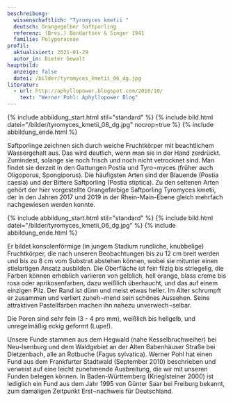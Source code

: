 ```yaml
---
beschreibung:
  wissenschaftlich: "Tyromyces kmetii "
  deutsch: Orangegelber Saftporling
  referenz: (Bres.) Bondartsev & Singer 1941
  familie: Polyporaceae
profil:
  aktualisiert: 2021-01-29
  autor_in: Dieter Gewalt
hauptbild:
  anzeige: false
  datei: /bilder/tyromyces_kmetii_06_dg.jpg
literatur:
  - url: http://aphyllopower.blogspot.com/2010/10/
    text: "Werner Pohl: Aphyllopower Blog"
---
```

{% include abbildung_start.html stil="standard" %}
{% include bild.html datei="/bilder/tyromyces_kmetii_08_dg.jpg" nocrop=true %}
{% include abbildung_ende.html %}

Saftporlinge zeichnen sich durch weiche Fruchtkörper mit beachtlichem Wassergehalt aus. Das wird deutlich, wenn man sie in der Hand zerdrückt. Zumindest, solange sie noch frisch und noch nicht vetrocknet sind.  Man findet sie derzeit in den Gattungen Postia und Tyro¬myces (früher auch Oligoporus, Spongiporus). Die häufigsten Arten sind der Blauende (Postia caesia) und der Bittere Saftporling (Postia stiptica). Zu den seltenen Arten gehört der hier vorgestellte Orangefarbige Saftporling Tyromyces kmetii, der in den Jahren 2017 und 2019 in der Rhein-Main-Ebene gleich mehrfach nachgewiesen werden konnte.

{% include abbildung_start.html stil="standard" %}
{% include bild.html datei="/bilder/tyromyces_kmetii_06_dg.jpg" %}
{% include abbildung_ende.html %}

Er bildet konsolenförmige (in jungem Stadium rundliche, knubbelige) Fruchtkörper, die nach unseren Beobachtungen bis zu 12 cm breit werden und bis zu 8 cm vom Substrat abstehen können, wobei sie mitunter einen stielartigen Ansatz ausbilden. Die Oberfläche ist fein filzig bis striegelig, die Farben können erheblich variieren von gelblich, hell orange, blass creme bis rosa oder aprikosenfarben, dazu weißlich überhaucht, und das auf einem einzigen Pilz. Der Rand ist dünn und meist etwas heller. Im Alter schrumpft er zusammen und verliert zuneh¬mend sein schönes Aussehen. Seine attraktiven Pastellfarben machen ihn nahezu unverwech¬selbar.

Die Poren sind sehr fein (3 - 4 pro mm), weißlich bis hellgelb, und unregelmäßig eckig geformt (Lupe!).

Unsere Funde stammen aus dem Hegwald (nahe Kesselbruchweiher) bei Neu-Isenburg und dem Waldgebiet an der Alten Babenhäuser Straße bei Dietzenbach, alle an Rotbuche (Fagus sylvatica). Werner Pohl hat einen Fund aus dem Frankfurter Stadtwald (September 2010) beschrieben und verweist auf eine leicht zunehmende Ausbreitung, die wir mit unseren Funden belegen können. In Baden-Württemberg (Krieglsteiner 2000) ist lediglich ein Fund aus dem Jahr 1995 von Günter Saar bei Freiburg bekannt, zum damaligen Zeitpunkt Erst¬nachweis für Deutschland.